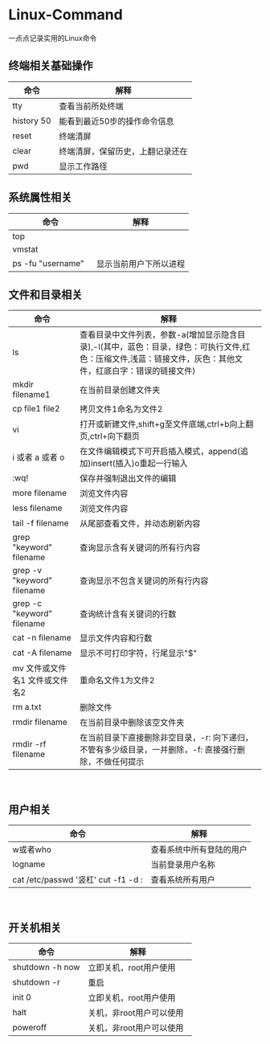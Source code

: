# <i class="icon-file"></i>Linux-Command
一点点记录实用的Linux命令
   
## 终端相关基础操作  
命令|解释
--|--
tty				|查看当前所处终端  
history 50 |能看到最近50步的操作命令信息  
reset              |终端清屏  
clear              |终端清屏，保留历史，上翻记录还在      
pwd                |显示工作路径   

## 系统属性相关
命令|解释
--|--
top    |
vmstat    |
ps -fu "username"    |显示当前用户下所以进程

## 文件和目录相关    
命令|解释
--|--
ls               |查看目录中文件列表，参数-a(增加显示隐含目录),-l(其中，蓝色：目录，绿色：可执行文件,红色：压缩文件,浅蓝：链接文件，灰色：其他文件，红底白字：错误的链接文件)  
mkdir filename1  |在当前目录创建文件夹  
cp file1 file2   |拷贝文件1命名为文件2  
vi               |打开或新建文件,shift+g至文件底端,ctrl+b向上翻页,ctrl+向下翻页  
i 或者 a 或者 o   |在文件编辑模式下可开启插入模式，append(追加)insert(插入)o重起一行输入  
:wq!             |保存并强制退出文件的编辑  
more filename    |浏览文件内容  
less filename    |浏览文件内容  
tail -f filename |从尾部查看文件，并动态刷新内容  
grep "keyword" filename |查询显示含有关键词的所有行内容  
grep -v "keyword" filename |查询显示不包含关键词的所有行内容
grep -c "keyword" filename |查询统计含有关键词的行数
cat -n filename  |显示文件内容和行数  
cat -A filename  |显示不可打印字符，行尾显示"$"  
mv 文件或文件名1 文件或文件名2 |重命名文件1为文件2  
rm a.txt         |删除文件  
rmdir filename   |在当前目录中删除该空文件夹  
rmdir -rf filename |在当前目录下直接删除非空目录，-r: 向下递归，不管有多少级目录，一并删除，-f: 直接强行删除，不做任何提示   
    
## 用户相关
命令|解释
--|--
w或者who  |查看系统中所有登陆的用户  
logname   |当前登录用户名称  
cat /etc/passwd '竖杠' cut -f1 -d :  |查看系统所有用户  
    
## 开关机相关
命令|解释
--|--
shutdown -h now |立即关机，root用户使用  
shutdown -r     |重启  
init 0          |立即关机，root用户使用  
halt            |关机，非root用户可以使用  
poweroff        |关机，非root用户可以使用            
